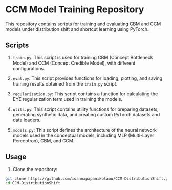 # CCM Model Training Repository

This repository contains scripts for training and evaluating CBM and CCM models under distribution shift and shortcut learning using PyTorch.

## Scripts

1. `train.py`: This script is used for training CBM (Concept Bottleneck Model) and CCM (Concept Credible Model), with different configurations.

2. `eval.py`: This script provides functions for loading, plotting, and saving training results obtained from the `train.py` script.

3. `regularisation.py`: This script contains a function for calculating the EYE regularization term used in training the models.

4. `utils.py`: This script contains utility functions for preparing datasets, generating synthetic data, and creating custom PyTorch datasets and data loaders.

5. `models.py`: This script defines the architecture of the neural network models used in the conceptual models, including MLP (Multi-Layer Perceptron), CBM, and CCM.

## Usage

1. Clone the repository:

```bash
git clone https://github.com/ioannapapanikolaou/CCM-DistributionShift.git
cd CCM-DistributionShift

